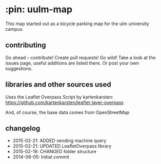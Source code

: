 # :pin: uulm-map

This map started out as a bicycle parking map for the ulm university campus.

## contributing

Go ahead – contribute! Create pull requests! Go wild! Take a look at the issues page, useful additions are listed there. Or post your own suggestions.

## libraries and other sources used

Uses the Leaflet Overpass Script by kartenkarsten: https://github.com/kartenkarsten/leaflet-layer-overpass

And, of course, the base data comes from OpenStreetMap

## changelog

 * 2015-02-21: ADDED vending machine query
 * 2015-02-21: UPDATED LeafletOverpass library
 * 2015-02-19: CHANGED folder structure
 * 2014-08-05: Initial commit
